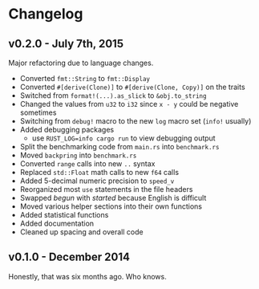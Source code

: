 Changelog
=========

v0.2.0 - July 7th, 2015 
-------

Major refactoring due to language changes.

- Converted `fmt::String` to `fmt::Display`
- Converted `#[derive(Clone)]` to `#[derive(Clone, Copy)]` on the traits
- Switched from `format!(...).as_slick` to `&obj.to_string` 
- Changed the values from `u32` to `i32` since `x - y` could be negative sometimes
- Switching from `debug!` macro to the new `log` macro set (`info!` usually)
- Added debugging packages
    - use `RUST_LOG=info cargo run` to view debugging output 
- Split the benchmarking code from `main.rs` into `benchmark.rs`
- Moved `backpring` into `benchmark.rs`
- Converted `range` calls into new `..` syntax
- Replaced `std::Float` math calls to new `f64` calls
- Added 5-decimal numeric precision to `speed_v`
- Reorganized most `use` statements in the file headers
- Swapped *begun* with *started* because English is difficult
- Moved various helper sections into their own functions
- Added statistical functions
- Added documentation
- Cleaned up spacing and overall code


v0.1.0 - December 2014
-------

Honestly, that was six months ago. Who knows.
